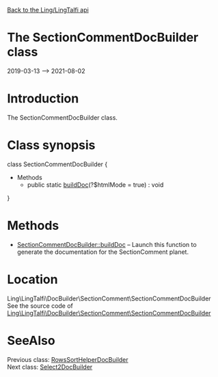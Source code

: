 [Back to the Ling/LingTalfi api](https://github.com/lingtalfi/LingTalfi/blob/master/doc/api/Ling/LingTalfi.md)



The SectionCommentDocBuilder class
================
2019-03-13 --> 2021-08-02






Introduction
============

The SectionCommentDocBuilder class.



Class synopsis
==============


class <span class="pl-k">SectionCommentDocBuilder</span>  {

- Methods
    - public static [buildDoc](https://github.com/lingtalfi/LingTalfi/blob/master/doc/api/Ling/LingTalfi/DocBuilder/SectionComment/SectionCommentDocBuilder/buildDoc.md)(?$htmlMode = true) : void

}






Methods
==============

- [SectionCommentDocBuilder::buildDoc](https://github.com/lingtalfi/LingTalfi/blob/master/doc/api/Ling/LingTalfi/DocBuilder/SectionComment/SectionCommentDocBuilder/buildDoc.md) &ndash; Launch this function to generate the documentation for the SectionComment planet.





Location
=============
Ling\LingTalfi\DocBuilder\SectionComment\SectionCommentDocBuilder<br>
See the source code of [Ling\LingTalfi\DocBuilder\SectionComment\SectionCommentDocBuilder](https://github.com/lingtalfi/LingTalfi/blob/master/DocBuilder/SectionComment/SectionCommentDocBuilder.php)



SeeAlso
==============
Previous class: [RowsSortHelperDocBuilder](https://github.com/lingtalfi/LingTalfi/blob/master/doc/api/Ling/LingTalfi/DocBuilder/RowsSortHelper/RowsSortHelperDocBuilder.md)<br>Next class: [Select2DocBuilder](https://github.com/lingtalfi/LingTalfi/blob/master/doc/api/Ling/LingTalfi/DocBuilder/Select2/Select2DocBuilder.md)<br>
